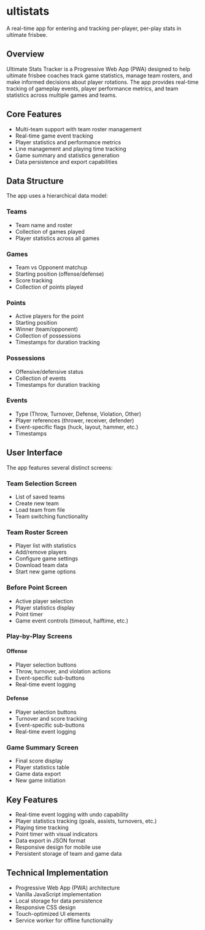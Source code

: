 # ultistats
A real-time app for entering and tracking per-player, per-play stats in ultimate frisbee. 

## Overview
Ultimate Stats Tracker is a Progressive Web App (PWA) designed to help ultimate frisbee coaches track game statistics, manage team rosters, and make informed decisions about player rotations. The app provides real-time tracking of gameplay events, player performance metrics, and team statistics across multiple games and teams.

## Core Features
- Multi-team support with team roster management
- Real-time game event tracking
- Player statistics and performance metrics
- Line management and playing time tracking
- Game summary and statistics generation
- Data persistence and export capabilities

## Data Structure
The app uses a hierarchical data model:

### Teams
- Team name and roster
- Collection of games played
- Player statistics across all games

### Games
- Team vs Opponent matchup
- Starting position (offense/defense)
- Score tracking
- Collection of points played

### Points
- Active players for the point
- Starting position
- Winner (team/opponent)
- Collection of possessions
- Timestamps for duration tracking

### Possessions
- Offensive/defensive status
- Collection of events
- Timestamps for duration tracking

### Events
- Type (Throw, Turnover, Defense, Violation, Other)
- Player references (thrower, receiver, defender)
- Event-specific flags (huck, layout, hammer, etc.)
- Timestamps

## User Interface
The app features several distinct screens:

### Team Selection Screen
- List of saved teams
- Create new team
- Load team from file
- Team switching functionality

### Team Roster Screen
- Player list with statistics
- Add/remove players
- Configure game settings
- Download team data
- Start new game options

### Before Point Screen
- Active player selection
- Player statistics display
- Point timer
- Game event controls (timeout, halftime, etc.)

### Play-by-Play Screens
#### Offense
- Player selection buttons
- Throw, turnover, and violation actions
- Event-specific sub-buttons
- Real-time event logging

#### Defense
- Player selection buttons
- Turnover and score tracking
- Event-specific sub-buttons
- Real-time event logging

### Game Summary Screen
- Final score display
- Player statistics table
- Game data export
- New game initiation

## Key Features
- Real-time event logging with undo capability
- Player statistics tracking (goals, assists, turnovers, etc.)
- Playing time tracking
- Point timer with visual indicators
- Data export in JSON format
- Responsive design for mobile use
- Persistent storage of team and game data

## Technical Implementation
- Progressive Web App (PWA) architecture
- Vanilla JavaScript implementation
- Local storage for data persistence
- Responsive CSS design
- Touch-optimized UI elements
- Service worker for offline functionality
